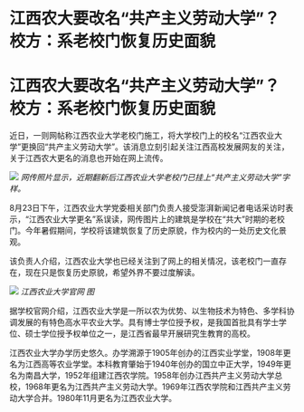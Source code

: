 # 江西农大要改名“共产主义劳动大学”？校方：系老校门恢复历史面貌

# 江西农大要改名“共产主义劳动大学”？校方：系老校门恢复历史面貌

近日，一则网帖称江西农业大学老校门施工，将大学校门上的校名“江西农业大学”更换回“共产主义劳动大学”。该消息立刻引起关注江西高校发展网友的关注，关于江西农大更名的消息也开始在网上流传。

![](https://inews.gtimg.com/news_bt/OnHomi7d1RNRPHgguMoLKNVMaIE26e3UvuOhAzRZl86PwAA/1000)
_网传照片显示，近期翻新后江西农业大学老校门已挂上“共产主义劳动大学”字样。_

8月23日下午，江西农业大学党委相关部门负责人接受澎湃新闻记者电话采访时表示，“江西农业大学更名”系误读，网传图片上的建筑是学校在“共大”时期的老校门。今年暑假期间，学校将该建筑恢复了历史原貌，作为校内的一处历史文化景观。

该负责人介绍，江西农业大学也已经关注到了网上的相关情况，该老校门一直存在，现在只是恢复历史原貌，希望外界不要过度解读。

![](https://inews.gtimg.com/sh_newsapp_bt/0/15817262735/1000) _江西农业大学官网 图_

据学校官网介绍，江西农业大学是一所以农为优势、以生物技术为特色、多学科协调发展的有特色高水平农业大学。具有博士学位授予权，是我国首批具有学士学位、硕士学位授予权单位之一，是江西省最早开展研究生教育的高校。

江西农业大学办学历史悠久。办学溯源于1905年创办的江西实业学堂，1908年更名为江西高等农业学堂。本科教育肇始于1940年创办的国立中正大学，1949年更名为南昌大学，1952年组建江西农学院。1958年创办江西共产主义劳动大学总校，1968年更名为江西共产主义劳动大学。1969年江西农学院和江西共产主义劳动大学合并。1980年11月更名为江西农业大学。

